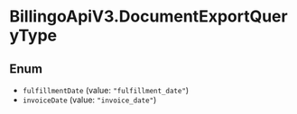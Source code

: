 # BillingoApiV3.DocumentExportQueryType

## Enum

* `fulfillmentDate` (value: `"fulfillment_date"`)
* `invoiceDate` (value: `"invoice_date"`)
